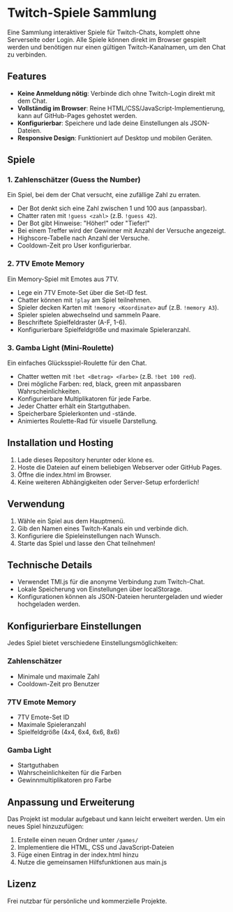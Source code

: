 # Twitch-Spiele Sammlung

Eine Sammlung interaktiver Spiele für Twitch-Chats, komplett ohne Serverseite oder Login. Alle Spiele können direkt im Browser gespielt werden und benötigen nur einen gültigen Twitch-Kanalnamen, um den Chat zu verbinden.

## Features

- **Keine Anmeldung nötig**: Verbinde dich ohne Twitch-Login direkt mit dem Chat.
- **Vollständig im Browser**: Reine HTML/CSS/JavaScript-Implementierung, kann auf GitHub-Pages gehostet werden.
- **Konfigurierbar**: Speichere und lade deine Einstellungen als JSON-Dateien.
- **Responsive Design**: Funktioniert auf Desktop und mobilen Geräten.

## Spiele

### 1. Zahlenschätzer (Guess the Number)

Ein Spiel, bei dem der Chat versucht, eine zufällige Zahl zu erraten.

- Der Bot denkt sich eine Zahl zwischen 1 und 100 aus (anpassbar).
- Chatter raten mit `!guess <zahl>` (z.B. `!guess 42`).
- Der Bot gibt Hinweise: "Höher!" oder "Tiefer!"
- Bei einem Treffer wird der Gewinner mit Anzahl der Versuche angezeigt.
- Highscore-Tabelle nach Anzahl der Versuche.
- Cooldown-Zeit pro User konfigurierbar.

### 2. 7TV Emote Memory

Ein Memory-Spiel mit Emotes aus 7TV.

- Lege ein 7TV Emote-Set über die Set-ID fest.
- Chatter können mit `!play` am Spiel teilnehmen.
- Spieler decken Karten mit `!memory <Koordinate>` auf (z.B. `!memory A3`).
- Spieler spielen abwechselnd und sammeln Paare.
- Beschriftete Spielfeldraster (A-F, 1-6).
- Konfigurierbare Spielfeldgröße und maximale Spieleranzahl.

### 3. Gamba Light (Mini-Roulette)

Ein einfaches Glücksspiel-Roulette für den Chat.

- Chatter wetten mit `!bet <Betrag> <Farbe>` (z.B. `!bet 100 red`).
- Drei mögliche Farben: red, black, green mit anpassbaren Wahrscheinlichkeiten.
- Konfigurierbare Multiplikatoren für jede Farbe.
- Jeder Chatter erhält ein Startguthaben.
- Speicherbare Spielerkonten und -stände.
- Animiertes Roulette-Rad für visuelle Darstellung.

## Installation und Hosting

1. Lade dieses Repository herunter oder klone es.
2. Hoste die Dateien auf einem beliebigen Webserver oder GitHub Pages.
3. Öffne die index.html im Browser.
4. Keine weiteren Abhängigkeiten oder Server-Setup erforderlich!

## Verwendung

1. Wähle ein Spiel aus dem Hauptmenü.
2. Gib den Namen eines Twitch-Kanals ein und verbinde dich.
3. Konfiguriere die Spieleinstellungen nach Wunsch.
4. Starte das Spiel und lasse den Chat teilnehmen!

## Technische Details

- Verwendet TMI.js für die anonyme Verbindung zum Twitch-Chat.
- Lokale Speicherung von Einstellungen über localStorage.
- Konfigurationen können als JSON-Dateien heruntergeladen und wieder hochgeladen werden.

## Konfigurierbare Einstellungen

Jedes Spiel bietet verschiedene Einstellungsmöglichkeiten:

### Zahlenschätzer
- Minimale und maximale Zahl
- Cooldown-Zeit pro Benutzer

### 7TV Emote Memory
- 7TV Emote-Set ID
- Maximale Spieleranzahl
- Spielfeldgröße (4x4, 6x4, 6x6, 8x6)

### Gamba Light
- Startguthaben
- Wahrscheinlichkeiten für die Farben
- Gewinnmultiplikatoren pro Farbe

## Anpassung und Erweiterung

Das Projekt ist modular aufgebaut und kann leicht erweitert werden. Um ein neues Spiel hinzuzufügen:

1. Erstelle einen neuen Ordner unter `/games/`
2. Implementiere die HTML, CSS und JavaScript-Dateien
3. Füge einen Eintrag in der index.html hinzu
4. Nutze die gemeinsamen Hilfsfunktionen aus main.js

## Lizenz

Frei nutzbar für persönliche und kommerzielle Projekte. 